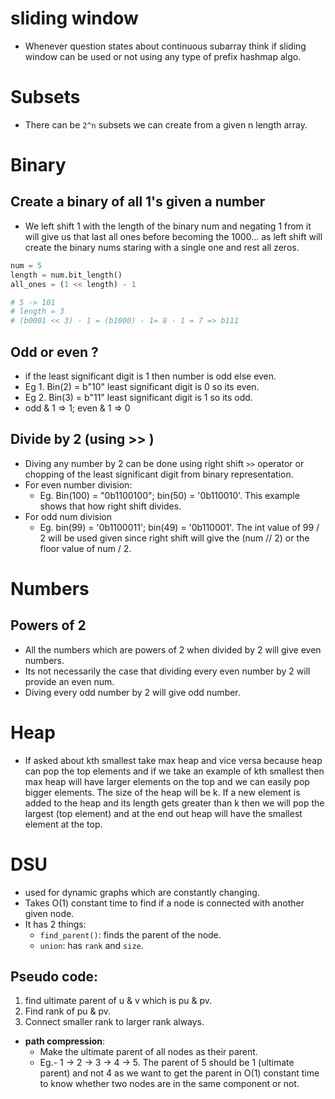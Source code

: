 # sliding window

- Whenever question states about continuous subarray think if sliding window can be used or not using any type of prefix hashmap algo.

# Subsets

- There can be `2^n` subsets we can create from a given n length array.

# Binary

## Create a binary of all 1's given a number

- We left shift 1 with the length of the binary num and negating 1 from it will give us that last all ones before becoming the 1000...
  as left shift will create the binary nums staring with a single one and rest all zeros.

```py
num = 5
length = num.bit_length()
all_ones = (1 << length) - 1

# 5 -> 101
# length = 3
# (b0001 << 3) - 1 = (b1000) - 1= 8 - 1 = 7 => b111
```

## Odd or even ?

- if the least significant digit is 1 then number is odd else even.
- Eg 1. Bin(2) = b"10" least significant digit is 0 so its even.
- Eg 2. Bin(3) = b"11" least significant digit is 1 so its odd.
- odd & 1 => 1; even & 1 => 0

## Divide by 2 (using >> )

- Diving any number by 2 can be done using right shift `>>` operator or chopping of the least significant digit from binary representation.
- For even number division:
  - Eg. Bin(100) = "0b1100100"; bin(50) = '0b110010'. This example shows that how right shift divides.
- For odd num division
  - Eg. bin(99) = '0b1100011'; bin(49) = '0b110001'. The int value of 99 / 2 will be used given since right shift will give the (num // 2) or the floor value of num / 2.

# Numbers

## Powers of 2

- All the numbers which are powers of 2 when divided by 2 will give even numbers.
- Its not necessarily the case that dividing every even number by 2 will provide an even num.
- Diving every odd number by 2 will give odd number.

# Heap

- If asked about kth smallest take max heap and vice versa because heap can pop the top elements and if we take an example of kth smallest then max heap will have larger elements on the top and we can easily pop bigger elements. The size of the heap will be k. If a new element is added to the heap and its length gets greater than k then we will pop the largest (top element) and at the end out heap will have the smallest element at the top.

# DSU

- used for dynamic graphs which are constantly changing.
- Takes O(1) constant time to find if a node is connected with another given node.
- It has 2 things:
  - `find_parent()`: finds the parent of the node.
  - `union`: has `rank` and `size`.

## Pseudo code:

1. find ultimate parent of u & v which is pu & pv.
2. Find rank of pu & pv.
3. Connect smaller rank to larger rank always.

- **path compression**:
  - Make the ultimate parent of all nodes as their parent.
  - Eg.- 1 -> 2 -> 3 -> 4 -> 5. The parent of 5 should be 1 (ultimate parent) and not 4 as we want to get the parent in O(1) constant time to know whether two nodes are in the same component or not.
